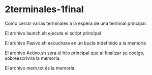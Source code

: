# 2terminales-1final
Como cerrar varias terminales a la espera de una terminal principal.


El archivo launch.sh ejecuta el script principal

El archivo Pasivo.sh escuchara en un bucle indefinido a la memoria

El archivo Activo.sh sera el hilo principal que al finalizar su codigo, sobreescrivira la memoria.

El archivo mem.txt és la memoria.

